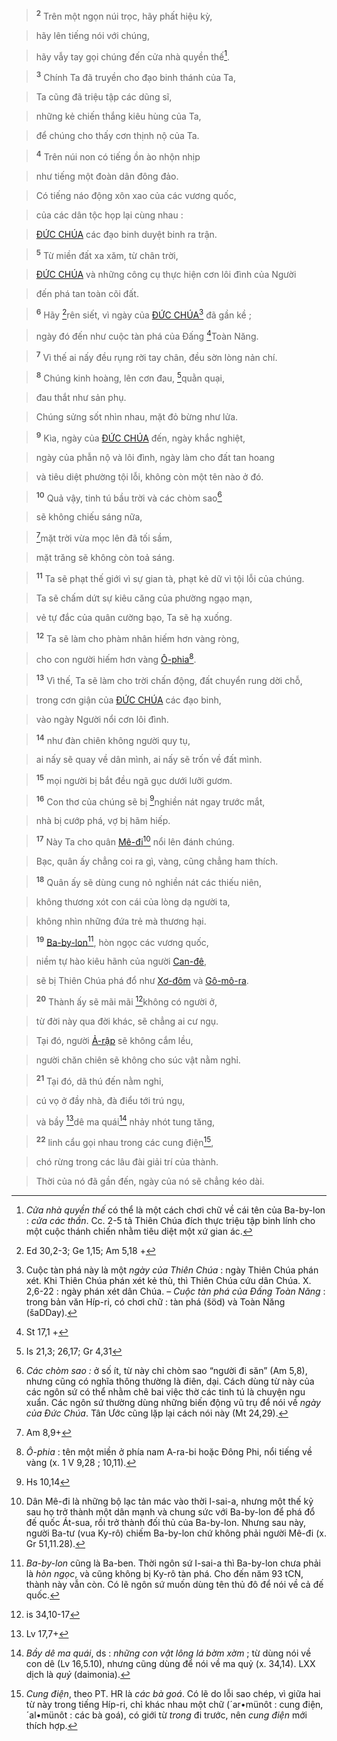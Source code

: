 > <sup><b>2</b></sup> Trên một ngọn núi trọc, hãy phất hiệu kỳ,
>


> hãy lên tiếng nói với chúng,
>


> hãy vẫy tay gọi chúng đến cửa nhà quyền thế[^4-67b010a8-02d0-4d67-9f65-7235af6d959c].
>


> <sup><b>3</b></sup> Chính Ta đã truyền cho đạo binh thánh của Ta,
>


> Ta cũng đã triệu tập các dũng sĩ,
>


> những kẻ chiến thắng kiêu hùng của Ta,
>


> để chúng cho thấy cơn thịnh nộ của Ta.
>


> <sup><b>4</b></sup> Trên núi non có tiếng ồn ào nhộn nhịp
>


> như tiếng một đoàn dân đông đảo.
>


> Có tiếng náo động xôn xao của các vương quốc,
>


> của các dân tộc họp lại cùng nhau :
>


> [ĐỨC CHÚA]() các đạo binh duyệt binh ra trận.
>


> <sup><b>5</b></sup> Từ miền đất xa xăm, từ chân trời,
>


> [ĐỨC CHÚA]() và những công cụ thực hiện cơn lôi đình của Người
>


> đến phá tan toàn cõi đất.
>


> <sup><b>6</b></sup> Hãy [^2@-67b010a8-02d0-4d67-9f65-7235af6d959c]rên siết, vì ngày của [ĐỨC CHÚA]()[^5-67b010a8-02d0-4d67-9f65-7235af6d959c] đã gần kề ;
>


> ngày đó đến như cuộc tàn phá của Đấng [^3@-67b010a8-02d0-4d67-9f65-7235af6d959c]Toàn Năng.
>


> <sup><b>7</b></sup> Vì thế ai nấy đều rụng rời tay chân, đều sờn lòng nản chí.
>


> <sup><b>8</b></sup> Chúng kinh hoàng, lên cơn đau, [^4@-67b010a8-02d0-4d67-9f65-7235af6d959c]quằn quại,
>


> đau thắt như sản phụ.
>


> Chúng sửng sốt nhìn nhau, mặt đỏ bừng như lửa.
>


> <sup><b>9</b></sup> Kìa, ngày của [ĐỨC CHÚA]() đến, ngày khắc nghiệt,
>


> ngày của phẫn nộ và lôi đình, ngày làm cho đất tan hoang
>


> và tiêu diệt phường tội lỗi, không còn một tên nào ở đó.
>


> <sup><b>10</b></sup> Quả vậy, tinh tú bầu trời và các chòm sao[^6-67b010a8-02d0-4d67-9f65-7235af6d959c]
>


> sẽ không chiếu sáng nữa,
>


> [^5@-67b010a8-02d0-4d67-9f65-7235af6d959c]mặt trời vừa mọc lên đã tối sầm,
>


> mặt trăng sẽ không còn toả sáng.
>


> <sup><b>11</b></sup> Ta sẽ phạt thế giới vì sự gian tà, phạt kẻ dữ vì tội lỗi của chúng.
>


> Ta sẽ chấm dứt sự kiêu căng của phường ngạo mạn,
>


> vẻ tự đắc của quân cường bạo, Ta sẽ hạ xuống.
>


> <sup><b>12</b></sup> Ta sẽ làm cho phàm nhân hiếm hơn vàng ròng,
>


> cho con người hiếm hơn vàng [Ô-phia]()[^7-67b010a8-02d0-4d67-9f65-7235af6d959c].
>


> <sup><b>13</b></sup> Vì thế, Ta sẽ làm cho trời chấn động, đất chuyển rung dời chỗ,
>


> trong cơn giận của [ĐỨC CHÚA]() các đạo binh,
>


> vào ngày Người nổi cơn lôi đình.
>


> <sup><b>14</b></sup> như đàn chiên không người quy tụ,
>


> ai nấy sẽ quay về dân mình, ai nấy sẽ trốn về đất mình.
>


> <sup><b>15</b></sup> mọi người bị bắt đều ngã gục dưới lưỡi gươm.
>


> <sup><b>16</b></sup> Con thơ của chúng sẽ bị [^7@-67b010a8-02d0-4d67-9f65-7235af6d959c]nghiền nát ngay trước mắt,
>


> nhà bị cướp phá, vợ bị hãm hiếp.
>


> <sup><b>17</b></sup> Này Ta cho quân [Mê-đi]()[^10-67b010a8-02d0-4d67-9f65-7235af6d959c] nổi lên đánh chúng.
>


> Bạc, quân ấy chẳng coi ra gì, vàng, cũng chẳng ham thích.
>


> <sup><b>18</b></sup> Quân ấy sẽ dùng cung nỏ nghiền nát các thiếu niên,
>


> không thương xót con cái của lòng dạ người ta,
>


> không nhìn những đứa trẻ mà thương hại.
>


> <sup><b>19</b></sup> [Ba-by-lon]()[^11-67b010a8-02d0-4d67-9f65-7235af6d959c], hòn ngọc các vương quốc,
>


> niềm tự hào kiêu hãnh của người [Can-đê](),
>


> sẽ bị Thiên Chúa phá đổ như [Xơ-đôm]() và [Gô-mô-ra]().
>


> <sup><b>20</b></sup> Thành ấy sẽ mãi mãi [^8@-67b010a8-02d0-4d67-9f65-7235af6d959c]không có người ở,
>


> từ đời này qua đời khác, sẽ chẳng ai cư ngụ.
>


> Tại đó, người [Ả-rập]() sẽ không cắm lều,
>


> người chăn chiên sẽ không cho súc vật nằm nghỉ.
>


> <sup><b>21</b></sup> Tại đó, dã thú đến nằm nghỉ,
>


> cú vọ ở đầy nhà, đà điểu tới trú ngụ,
>


> và bầy [^9@-67b010a8-02d0-4d67-9f65-7235af6d959c]dê ma quái[^12-67b010a8-02d0-4d67-9f65-7235af6d959c] nhảy nhót tung tăng,
>


> <sup><b>22</b></sup> linh cẩu gọi nhau trong các cung điện[^13-67b010a8-02d0-4d67-9f65-7235af6d959c],
>


> chó rừng trong các lâu đài giải trí của thành.
>


> Thời của nó đã gần đến, ngày của nó sẽ chẳng kéo dài.
>

[^4-67b010a8-02d0-4d67-9f65-7235af6d959c]: *Cửa nhà quyền thế* có thể là một cách chơi chữ về cái tên của Ba-by-lon : *cửa các thần*. Cc. 2-5 tả Thiên Chúa đích thực triệu tập binh lính cho một cuộc thánh chiến nhằm tiêu diệt một xứ gian ác.
[^5-67b010a8-02d0-4d67-9f65-7235af6d959c]: Cuộc tàn phá này là một *ngày của Thiên Chúa* : ngày Thiên Chúa phán xét. Khi Thiên Chúa phán xét kẻ thù, thì Thiên Chúa cứu dân Chúa. X. 2,6-22 : ngày phán xét dân Chúa. – *Cuộc tàn phá của Đấng Toàn Năng* : trong bản văn Híp-ri, có chơi chữ : tàn phá (šöd) và Toàn Năng (šaDDay).
[^6-67b010a8-02d0-4d67-9f65-7235af6d959c]: *Các chòm sao :* ở số ít, từ này chỉ chòm sao “người đi săn” (Am 5,8), nhưng cũng có nghĩa thông thường là điên, dại. Cách dùng từ này của các ngôn sứ có thể nhằm chê bai việc thờ các tinh tú là chuyện ngu xuẩn. Các ngôn sứ thường dùng những biến động vũ trụ để nói về *ngày của Đức Chúa*. Tân Ước cũng lặp lại cách nói này (Mt 24,29).
[^7-67b010a8-02d0-4d67-9f65-7235af6d959c]: *Ô-phia* : tên một miền ở phía nam A-ra-bi hoặc Đông Phi, nổi tiếng về vàng (x. 1 V 9,28 ; 10,11).
[^10-67b010a8-02d0-4d67-9f65-7235af6d959c]: Dân Mê-đi là những bộ lạc tản mác vào thời I-sai-a, nhưng một thế kỷ sau họ trở thành một dân mạnh và chung sức với Ba-by-lon để phá đổ đế quốc Át-sua, rồi trở thành đối thủ của Ba-by-lon. Nhưng sau này, người Ba-tư (vua Ky-rô) chiếm Ba-by-lon chứ không phải người Mê-đi (x. Gr 51,11.28).
[^11-67b010a8-02d0-4d67-9f65-7235af6d959c]: *Ba-by-lon* cũng là Ba-ben. Thời ngôn sứ I-sai-a thì Ba-by-lon chưa phải là *hòn ngọc*, và cũng không bị Ky-rô tàn phá. Cho đến năm 93 tCN, thành này vẫn còn. Có lẽ ngôn sứ muốn dùng tên thủ đô để nói về cả đế quốc.
[^12-67b010a8-02d0-4d67-9f65-7235af6d959c]: *Bầy dê ma quái*, ds : *những con vật lông lá bờm xờm* ; từ dùng nói về con dê (Lv 16,5.10), nhưng cũng dùng để nói về ma quỷ (x. 34,14). LXX dịch là *quỷ* (daimonia).
[^13-67b010a8-02d0-4d67-9f65-7235af6d959c]: *Cung điện*, theo PT. HR là *các bà goá*. Có lẽ do lỗi sao chép, vì giữa hai từ này trong tiếng Híp-ri, chỉ khác nhau một chữ (´ar•münôt : cung điện, ´al•münôt : các bà goá), có giới từ *trong* đi trước, nên *cung điện* mới thích hợp.
[^2@-67b010a8-02d0-4d67-9f65-7235af6d959c]: Ed 30,2-3; Ge 1,15; Am 5,18 +
[^3@-67b010a8-02d0-4d67-9f65-7235af6d959c]: St 17,1 +
[^4@-67b010a8-02d0-4d67-9f65-7235af6d959c]: Is 21,3; 26,17; Gr 4,31
[^5@-67b010a8-02d0-4d67-9f65-7235af6d959c]: Am 8,9+
[^7@-67b010a8-02d0-4d67-9f65-7235af6d959c]: Hs 10,14
[^8@-67b010a8-02d0-4d67-9f65-7235af6d959c]: is 34,10-17
[^9@-67b010a8-02d0-4d67-9f65-7235af6d959c]: Lv 17,7+